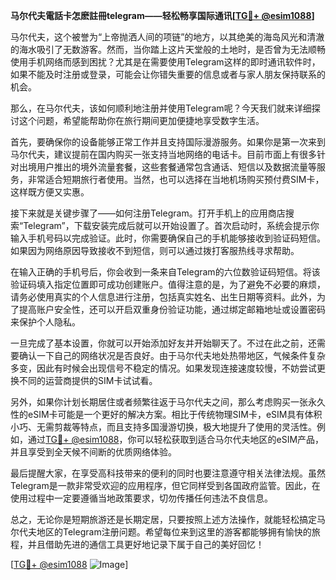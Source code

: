 **马尔代夫電話卡怎麽註冊telegram——轻松畅享国际通讯[[TG💪+ @esim1088](https://t.me/s/esim1088)]**

马尔代夫，这个被誉为“上帝抛洒人间的项链”的地方，以其绝美的海岛风光和清澈的海水吸引了无数游客。然而，当你踏上这片天堂般的土地时，是否曾为无法顺畅使用手机网络而感到困扰？尤其是在需要使用Telegram这样的即时通讯软件时，如果不能及时注册或登录，可能会让你错失重要的信息或者与家人朋友保持联系的机会。

那么，在马尔代夫，该如何顺利地注册并使用Telegram呢？今天我们就来详细探讨这个问题，希望能帮助你在旅行期间更加便捷地享受数字生活。

首先，要确保你的设备能够正常工作并且支持国际漫游服务。如果你是第一次来到马尔代夫，建议提前在国内购买一张支持当地网络的电话卡。目前市面上有很多针对出境用户推出的境外流量套餐，这些套餐通常包含通话、短信以及数据流量等服务，非常适合短期旅行者使用。当然，也可以选择在当地机场购买预付费SIM卡，这样既方便又实惠。

接下来就是关键步骤了——如何注册Telegram。打开手机上的应用商店搜索“Telegram”，下载安装完成后就可以开始设置了。首次启动时，系统会提示你输入手机号码以完成验证。此时，你需要确保自己的手机能够接收到验证码短信。如果因为网络原因导致接收不到短信，则可以通过拨打客服热线寻求帮助。

在输入正确的手机号后，你会收到一条来自Telegram的六位数验证码短信。将该验证码填入指定位置即可成功创建账户。值得注意的是，为了避免不必要的麻烦，请务必使用真实的个人信息进行注册，包括真实姓名、出生日期等资料。此外，为了提高账户安全性，还可以开启双重身份验证功能，通过绑定邮箱地址或设置密码来保护个人隐私。

一旦完成了基本设置，你就可以开始添加好友并开始聊天了。不过在此之前，还需要确认一下自己的网络状况是否良好。由于马尔代夫地处热带地区，气候条件复杂多变，因此有时候会出现信号不稳定的情况。如果发现连接速度较慢，不妨尝试更换不同的运营商提供的SIM卡试试看。

另外，如果你计划长期居住或者频繁往返于马尔代夫之间，那么考虑购买一张永久性的eSIM卡可能是一个更好的解决方案。相比于传统物理SIM卡，eSIM具有体积小巧、无需剪裁等特点，而且支持多国漫游切换，极大地提升了使用的灵活性。例如，通过[TG💪+ @esim1088](https://t.me/s/esim1088)，你可以轻松获取到适合马尔代夫地区的eSIM产品，并且享受到全天候不间断的优质网络体验。

最后提醒大家，在享受高科技带来的便利的同时也要注意遵守相关法律法规。虽然Telegram是一款非常受欢迎的应用程序，但它同样受到各国政府监管。因此，在使用过程中一定要遵循当地政策要求，切勿传播任何违法不良信息。

总之，无论你是短期旅游还是长期定居，只要按照上述方法操作，就能轻松搞定马尔代夫地区的Telegram注册问题。希望每位来到这里的游客都能够拥有愉快的旅程，并且借助先进的通信工具更好地记录下属于自己的美好回忆！

[[TG💪+ @esim1088](https://t.me/s/esim1088) ![Image](https://i.postimg.cc/4NQfJmqS/Snipaste-2025-05-13-00-14-12.png)]